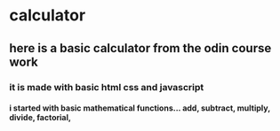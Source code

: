 # calculator

## here is a basic calculator from the odin course work

### it is made with basic html css and javascript 


#### i started with basic mathematical functions... add, subtract, multiply, divide, factorial,  